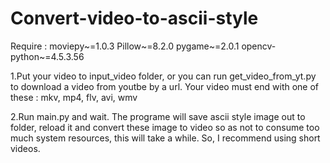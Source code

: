 # Convert-video-to-ascii-style
Require :
      moviepy~=1.0.3
      Pillow~=8.2.0
      pygame~=2.0.1
      opencv-python~=4.5.3.56
      
1.Put your video to input_video folder, or you can run get_video_from_yt.py to download a video from youtbe by a url. Your video must end with one of these : mkv, mp4, flv, avi, wmv

2.Run main.py and wait. The programe will save ascii style image out to folder, reload it and convert these image to video so as not to consume too much system resources, this will take a while. So, I recommend using short videos.
